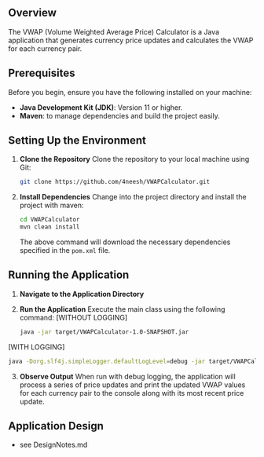 ## Overview
The VWAP (Volume Weighted Average Price) Calculator is a Java application that generates currency price updates and calculates the VWAP for each currency pair.

## Prerequisites
Before you begin, ensure you have the following installed on your machine:

- **Java Development Kit (JDK)**: Version 11 or higher. 
- **Maven**: to manage dependencies and build the project easily.

## Setting Up the Environment

1. **Clone the Repository**
   Clone the repository to your local machine using Git:
   ```bash
   git clone https://github.com/4neesh/VWAPCalculator.git
   ```

2. **Install Dependencies**
   Change into the project directory and install the project with maven:
   ```bash
   cd VWAPCalculator
   mvn clean install
   ```
   The above command will download the necessary dependencies specified in the `pom.xml` file.

## Running the Application

1. **Navigate to the Application Directory**

2. **Run the Application**
Execute the main class using the following command:
[WITHOUT LOGGING]
   ```bash
   java -jar target/VWAPCalculator-1.0-SNAPSHOT.jar
   ```
[WITH LOGGING]

   ```bash
   java -Dorg.slf4j.simpleLogger.defaultLogLevel=debug -jar target/VWAPCalculator-1.0-SNAPSHOT.jar 
   ```

3. **Observe Output**
   When run with debug logging, the application will process a series of price updates and print the updated VWAP values for each currency pair to the console along with its most recent price update.

## Application Design
- see DesignNotes.md 